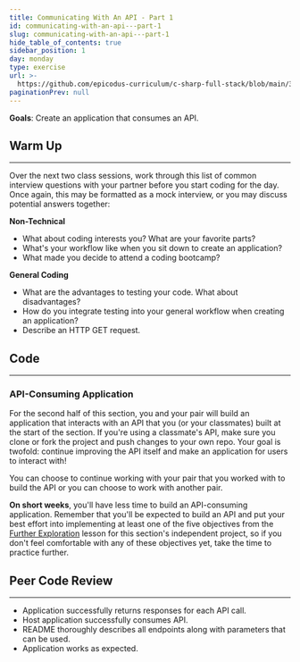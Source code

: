 ```yaml
---
title: Communicating With An API - Part 1
id: communicating-with-an-api---part-1
slug: communicating-with-an-api---part-1
hide_table_of_contents: true
sidebar_position: 1
day: monday
type: exercise
url: >-
  https://github.com/epicodus-curriculum/c-sharp-full-stack/blob/main/3a_classwork_communicating_with_an_api.md
paginationPrev: null
---
```


**Goals**: Create an application that consumes an API.

## Warm Up
---

Over the next two class sessions,  work through this list of common interview questions with your partner before you start coding for the day. Once again, this may be formatted as a mock interview, or you may discuss potential answers together:

**Non-Technical**

* What about coding interests you? What are your favorite parts?
* What's your workflow like when you sit down to create an application?
* What made you decide to attend a coding bootcamp?

**General Coding**

* What are the advantages to testing your code. What about disadvantages?
* How do you integrate testing into your general workflow when creating an application?
* Describe an HTTP GET request.

## Code
---

### API-Consuming Application

For the second half of this section, you and your pair will build an application that interacts with an API that you (or your classmates) built at the start of the section. If you're using a classmate's API, make sure you clone or fork the project and push changes to your own repo. Your goal is twofold: continue improving the API itself and make an application for users to interact with!

You can choose to continue working with your pair that you worked with to build the API or you can choose to work with another pair.

**On short weeks**, you'll have less time to build an API-consuming application. Remember that you'll be expected to build an API and put your best effort into implementing at least one of the five objectives from the [Further Exploration](https://new.learnhowtoprogram.com/c-and-net/building-an-api/further-exploration-with-apis) lesson for this section's independent project, so if you don't feel comfortable with any of these objectives yet, take the time to practice further.

## Peer Code Review
---

* Application successfully returns responses for each API call.
* Host application successfully consumes API.
* README thoroughly describes all endpoints along with parameters that can be used.
* Application works as expected.
